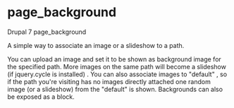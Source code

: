 page_background
===============

Drupal 7 page_background

A simple way to associate an image or a slideshow to a path.

You can upload an image and set it to be shown as background image for the
specified path.
More images on the same path will become a slideshow
(if jquery.cycle is installed) .
You can also associate images to "default" , so if the path you're visiting has
no images directly
attached one random image (or a slideshow) from the "default" is shown.
Backgrounds can also be exposed as a block.

